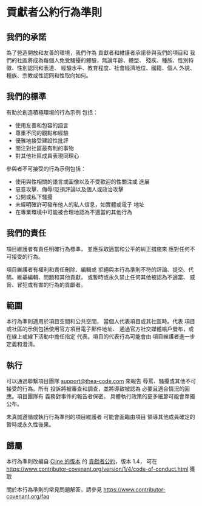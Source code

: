 # 貢獻者公約行為準則

## 我們的承諾

為了營造開放和友善的環境，我們作為
貢獻者和維護者承諾參與我們的項目和
我們的社區將成為每個人免受騷擾的體驗，無論年齡、體型、
殘疾、種族、性別特徵、性別認同和表達、
經驗水平、教育程度、社會經濟地位、國籍、個人
外貌、種族、宗教或性認同和性取向如何。

## 我們的標準

有助於創造積極環境的行為示例
包括：

- 使用友善和包容的語言
- 尊重不同的觀點和經驗
- 優雅地接受建設性批評
- 關注對社區最有利的事物
- 對其他社區成員表現同理心

參與者不可接受的行為示例包括：

- 使用與性相關的語言或圖像以及不受歡迎的性關注或
  進展
- 惡意攻擊、侮辱/貶損評論以及個人或政治攻擊
- 公開或私下騷擾
- 未經明確許可發布他人的私人信息，如實體或電子
  地址
- 在專業環境中可能被合理地認為不適當的其他行為

## 我們的責任

項目維護者有責任明確行為標準，
並應採取適當和公平的糾正措施來
應對任何不可接受的行為。

項目維護者有權利和責任刪除、編輯或
拒絕與本行為準則不符的評論、提交、代碼、維基編輯、問題和其他貢獻，
或暫時或永久禁止任何其他被認為不適當、
威脅、冒犯或有害的行為的貢獻者。

## 範圍

本行為準則適用於項目空間和公共空間，
當個人代表項目或其社區時。代表
項目或社區的示例包括使用官方項目電子郵件地址、
通過官方社交媒體帳戶發布，或在線上或線下活動中擔任指定
代表。項目的代表行為可能會由
項目維護者進一步定義和澄清。

## 執行

可以通過聯繫項目團隊 support@thea-code.com 來報告
辱罵、騷擾或其他不可接受的行為。所有
投訴將被審查和調查，並將導致被認為
必要且適合情況的回應。項目團隊有
義務對事件的報告者保密。
具體執行政策的更多細節可能會單獨公布。

未真誠遵循或執行行為準則的項目維護者
可能會面臨由項目
領導其他成員確定的暫時或永久性後果。

## 歸屬

本行為準則改編自 [Cline 的版本][cline_coc] 的 [貢獻者公約][homepage]，版本 1.4，
可在 https://www.contributor-covenant.org/version/1/4/code-of-conduct.html 獲取

[cline_coc]: https://github.com/cline/cline/blob/main/CODE_OF_CONDUCT.md
[homepage]: https://www.contributor-covenant.org

關於本行為準則的常見問題解答，請參見
https://www.contributor-covenant.org/faq
